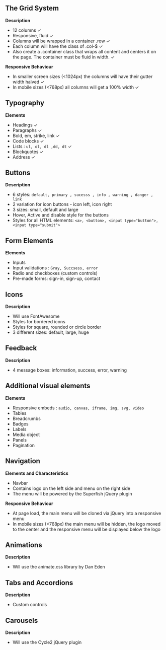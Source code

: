 
## The Grid System

**Description**

- 12 columns ✓
- Responsive, fluid ✓
- Columns will be wrapped in a container .row ✓
- Each column will have the class of .col-$ ✓
- Also create a .container class that wraps all content and centers it on the page. The container must be fluid in width. ✓

**Responsive Behaviour**

- In smaller screen sizes (<1024px) the columns will have their gutter width halved ✓
- In mobile sizes (<768px) all columns will get a 100% width ✓

## Typography

**Elements**

- Headings ✓
- Paragraphs ✓
- Bold, em, strike, link ✓
- Code blocks ✓
- Lists :  `ul, ol, dl ,dd, dt` ✓
- Blockquotes ✓
- Address  ✓

## Buttons

**Description**

- 6 styles: `default, primary , sucesss , info , warning , danger , link `
- 2 variation for icon buttons - icon left, icon right
- 3 sizes: small, default and large
- Hover, Active and disable style for the buttons
- Styles for all HTML elements: `<a>, <button>, <input type="button">, <input type="submit">`

## Form Elements

**Elements**

- Inputs
- Input validations :  `Gray, Succsess, error`
- Radio and checkboxes (custom controls)
- Pre-made forms: sign-in, sign-up, contact

## Icons

**Description**

- Will use FontAwesome
- Styles for bordered icons
- Styles for square, rounded or circle border
- 3 different sizes: default, large, huge

## Feedback

**Description**

- 4 message boxes: information, success, error, warning

## Additional visual elements

**Elements**

- Responsive embeds :  `audio, canvas, iframe, img, svg, video`
- Tables
- Breadcrumbs
- Badges
- Labels
- Media object
- Panels
- Pagination


## Navigation

**Elements and Characteristics**

- Navbar
- Contains logo on the left side and menu on the right side
- The menu will be powered by the Superfish jQuery plugin

**Responsive Behaviour**

- At page load, the main menu will be cloned via jQuery into a responsive menu
- In mobile sizes (<768px) the main menu will be hidden, the logo moved to the center and the responsive menu will be displayed below the logo

## Animations

**Description**

- Will use the animate.css library by Dan Eden

## Tabs and Accordions

**Description**

- Custom controls

## Carousels

**Description**

- Will use the Cycle2 jQuery plugin
